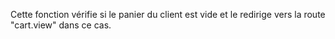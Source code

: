 Cette fonction vérifie si le panier du client est vide et le redirige vers la route "cart.view" dans ce cas.